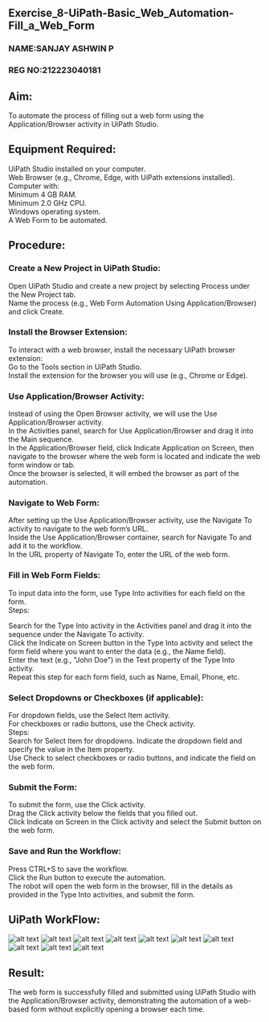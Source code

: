 ## Exercise_8-UiPath-Basic_Web_Automation-Fill_a_Web_Form
### NAME:SANJAY ASHWIN P 
### REG NO:212223040181
## Aim:
To automate the process of filling out a web form using the Application/Browser activity in UiPath Studio.

## Equipment Required:
UiPath Studio installed on your computer.<br>
Web Browser (e.g., Chrome, Edge, with UiPath extensions installed).<br>
Computer with:<br>
Minimum 4 GB RAM.<br>
Minimum 2.0 GHz CPU.<br>
Windows operating system.<br>
A Web Form to be automated.

## Procedure:
### Create a New Project in UiPath Studio:
Open UiPath Studio and create a new project by selecting Process under the New Project tab.<br>
Name the process (e.g., Web Form Automation Using Application/Browser) and click Create.

### Install the Browser Extension:

To interact with a web browser, install the necessary UiPath browser extension:<br>
Go to the Tools section in UiPath Studio.<br>
Install the extension for the browser you will use (e.g., Chrome or Edge).

### Use Application/Browser Activity:

Instead of using the Open Browser activity, we will use the Use Application/Browser activity.<br>
In the Activities panel, search for Use Application/Browser and drag it into the Main sequence.<br>
In the Application/Browser field, click Indicate Application on Screen, then navigate to the browser where the web form is located and indicate the web form window or tab.<br>
Once the browser is selected, it will embed the browser as part of the automation.

### Navigate to Web Form:

After setting up the Use Application/Browser activity, use the Navigate To activity to navigate to the web form’s URL.<br>
Inside the Use Application/Browser container, search for Navigate To and add it to the workflow.<br>
In the URL property of Navigate To, enter the URL of the web form.

### Fill in Web Form Fields:

To input data into the form, use Type Into activities for each field on the form.<br>
Steps:<br>

Search for the Type Into activity in the Activities panel and drag it into the sequence under the Navigate To activity.<br>
Click the Indicate on Screen button in the Type Into activity and select the form field where you want to enter the data (e.g., the Name field).<br>
Enter the text (e.g., "John Doe") in the Text property of the Type Into activity.<br>
Repeat this step for each form field, such as Name, Email, Phone, etc.

### Select Dropdowns or Checkboxes (if applicable):

For dropdown fields, use the Select Item activity.<br>
For checkboxes or radio buttons, use the Check activity.<br>
Steps:<br>
Search for Select Item for dropdowns. Indicate the dropdown field and specify the value in the Item property.<br>
Use Check to select checkboxes or radio buttons, and indicate the field on the web form.

### Submit the Form:

To submit the form, use the Click activity.<br>
Drag the Click activity below the fields that you filled out.<br>
Click Indicate on Screen in the Click activity and select the Submit button on the web form.

### Save and Run the Workflow:

Press CTRL+S to save the workflow.<br>
Click the Run button to execute the automation.<br>
The robot will open the web form in the browser, fill in the details as provided in the Type Into activities, and submit the form.

## UiPath WorkFlow:
![alt text](<img/Screenshot 2024-09-26 214141.png>)
![alt text](<img/Screenshot 2024-09-26 214337.png>)
![alt text](<img/Screenshot 2024-09-26 214406.png>)
![alt text](<img/Screenshot 2024-09-26 220051.png>)
![alt text](<img/Screenshot 2024-09-26 220132.png>)
![alt text](<img/Screenshot 2024-09-26 220358.png>)
![alt text](<img/Screenshot 2024-09-26 220412.png>)
![alt text](<img/Screenshot 2024-09-26 220412.png>)
![alt text](<img/Screenshot 2024-09-26 220522.png>)
![alt text](<img/Screenshot 2024-09-26 220616.png>)

## Result:
The web form is successfully filled and submitted using UiPath Studio with the Application/Browser activity, demonstrating the automation of a web-based form without explicitly opening a browser each time.

